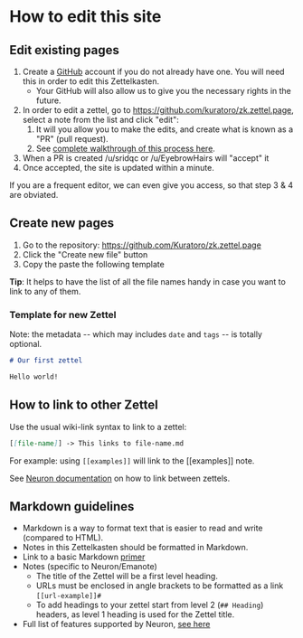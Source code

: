 # How to edit this site

## Edit existing pages
1. Create a [GitHub](https://github.com/) account if you do not already have one. You will need this in order to edit this Zettelkasten.
    - Your GitHub will also allow us to give you the necessary rights in the future.
1. In order to edit a zettel, go to https://github.com/kuratoro/zk.zettel.page, select a note from the list and click "edit":
   1. It will you allow you to make the edits, and create what is known as a "PR" (pull request).
   1. See [complete walkthrough of this process here](https://help.github.com/en/github/managing-files-in-a-repository/editing-files-in-your-repository).
1. When a PR is created /u/sridqc or /u/EyebrowHairs will "accept" it
1. Once accepted, the site is updated within a minute.

If you are a frequent editor, we can even give you access, so that step 3 & 4 are obviated.

## Create new pages

1. Go to the repository: <https://github.com/Kuratoro/zk.zettel.page>
2. Click the "Create new file" button
3. Copy the paste the following template

**Tip**: It helps to have the list of all the file names handy in case you want to link to any of them.

### Template for new Zettel

Note: the metadata -- which may includes `date` and `tags` -- is totally optional.

```markdown
# Our first zettel

Hello world!
```

## How to link to other Zettel

Use the usual wiki-link syntax to link to a zettel:

```markdown
[[file-name]] -> This links to file-name.md
```

For example: using `[[examples]]` will link to the [[examples]] note.

See [Neuron documentation](https://neuron.zettel.page/linking) on how to link between zettels.

## Markdown guidelines

* Markdown is a way to format text that is easier to read and write (compared to HTML).
* Notes in this Zettelkasten should be formatted in Markdown.
* Link to a basic Markdown [primer](https://github.com/adam-p/markdown-here/wiki/Markdown-Cheatsheet)
* Notes (specific to Neuron/Emanote)
  * The title of the Zettel will be a first level heading.
  * URLs must be enclosed in angle brackets to be formatted as a link `[[url-example]]#`
  * To add headings to your zettel start from level 2 (`## Heading`) headers, as level 1 heading is used for the Zettel title.
* Full list of features supported by Neuron, [see here](https://neuron.zettel.page/markdown)
